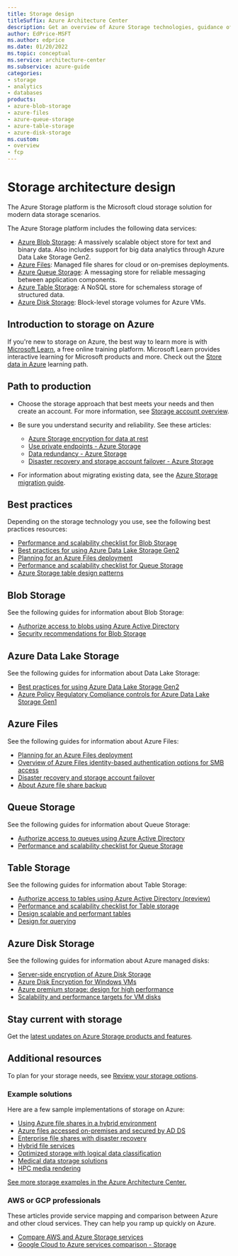 ```yaml
---
title: Storage design
titleSuffix: Azure Architecture Center
description: Get an overview of Azure Storage technologies, guidance offerings, solution ideas, and reference architectures.  
author: EdPrice-MSFT
ms.author: edprice 
ms.date: 01/20/2022
ms.topic: conceptual
ms.service: architecture-center
ms.subservice: azure-guide
categories:
- storage
- analytics
- databases
products:
- azure-blob-storage
- azure-files
- azure-queue-storage
- azure-table-storage
- azure-disk-storage
ms.custom: 
- overview
- fcp
--- 
```


# Storage architecture design

The Azure Storage platform is the Microsoft cloud storage solution for modern data storage scenarios.  

The Azure Storage platform includes the following data services:

- [Azure Blob Storage](https://azure.microsoft.com/services/storage/blobs): A massively scalable object store for text and binary data. Also includes support for big data analytics through Azure Data Lake Storage Gen2.
- [Azure Files](https://azure.microsoft.com/services/storage/files): Managed file shares for cloud or on-premises deployments.
- [Azure Queue Storage](https://azure.microsoft.com/services/storage/queues): A messaging store for reliable messaging between application components.
- [Azure Table Storage](https://azure.microsoft.com/services/storage/tables): A NoSQL store for schemaless storage of structured data.
- [Azure Disk Storage](https://azure.microsoft.com/services/storage/disks): Block-level storage volumes for Azure VMs.

## Introduction to storage on Azure
If you're new to storage on Azure, the best way to learn more is with [Microsoft Learn](/learn/?WT.mc_id=learnaka), a free online training platform. Microsoft Learn provides interactive learning for Microsoft products and more. Check out the 
[Store data in Azure](/learn/paths/store-data-in-azure) learning path. 

## Path to production
- Choose the storage approach that best meets your needs and then create an account. For more information, see [Storage account overview](/azure/storage/common/storage-account-overview?toc=https:%2f%2fdocs.microsoft.com/azure%2farchitecture%2ftoc.json&bc=https:%2f%2fdocs.microsoft.com/azure%2farchitecture%2fbread%2ftoc.json). 

- Be sure you understand security and reliability. See these articles: 
  - [Azure Storage encryption for data at rest](/azure/storage/common/storage-service-encryption?toc=https:%2f%2fdocs.microsoft.com/azure%2farchitecture%2ftoc.json&bc=https:%2f%2fdocs.microsoft.com/azure%2farchitecture%2fbread%2ftoc.json)
  - [Use private endpoints - Azure Storage](/azure/storage/common/storage-private-endpoints?toc=https:%2f%2fdocs.microsoft.com/azure%2farchitecture%2ftoc.json&bc=https:%2f%2fdocs.microsoft.com/azure%2farchitecture%2fbread%2ftoc.json)
  - [Data redundancy - Azure Storage](/azure/storage/common/storage-redundancy?toc=https:%2f%2fdocs.microsoft.com/azure%2farchitecture%2ftoc.json&bc=https:%2f%2fdocs.microsoft.com/azure%2farchitecture%2fbread%2ftoc.json) 
  - [Disaster recovery and storage account failover - Azure Storage](/azure/storage/common/storage-disaster-recovery-guidance?toc=https:%2f%2fdocs.microsoft.com/azure%2farchitecture%2ftoc.json&bc=https:%2f%2fdocs.microsoft.com/azure%2farchitecture%2fbread%2ftoc.json)

- For information about migrating existing data, see the [Azure Storage migration guide](/azure/storage/common/storage-migration-overview?toc=https:%2f%2fdocs.microsoft.com/azure%2farchitecture%2ftoc.json&bc=https:%2f%2fdocs.microsoft.com/azure%2farchitecture%2fbread%2ftoc.json). 

## Best practices
Depending on the storage technology you use, see the following best practices resources:
- [Performance and scalability checklist for Blob Storage](/azure/storage/blobs/storage-performance-checklist?toc=https:%2f%2fdocs.microsoft.com/azure%2farchitecture%2ftoc.json&bc=https:%2f%2fdocs.microsoft.com/azure%2farchitecture%2fbread%2ftoc.json) 
- [Best practices for using Azure Data Lake Storage Gen2](/azure/storage/blobs/data-lake-storage-best-practices?toc=https:%2f%2fdocs.microsoft.com/azure%2farchitecture%2ftoc.json&bc=https:%2f%2fdocs.microsoft.com/azure%2farchitecture%2fbread%2ftoc.json) 
- [Planning for an Azure Files deployment](/azure/storage/files/storage-files-planning?toc=https:%2f%2fdocs.microsoft.com/azure%2farchitecture%2ftoc.json&bc=https:%2f%2fdocs.microsoft.com/azure%2farchitecture%2fbread%2ftoc.json)
- [Performance and scalability checklist for Queue Storage](/azure/storage/queues/storage-performance-checklist?toc=https:%2f%2fdocs.microsoft.com/azure%2farchitecture%2ftoc.json&bc=https:%2f%2fdocs.microsoft.com/azure%2farchitecture%2fbread%2ftoc.json)  
- [Azure Storage table design patterns](/azure/storage/tables/table-storage-design-patterns?toc=https:%2f%2fdocs.microsoft.com/azure%2farchitecture%2ftoc.json&bc=https:%2f%2fdocs.microsoft.com/azure%2farchitecture%2fbread%2ftoc.json) 

## Blob Storage
See the following guides for information about Blob Storage:
- [Authorize access to blobs using Azure Active Directory](/azure/storage/blobs/authorize-access-azure-active-directory)
- [Security recommendations for Blob Storage](/azure/storage/blobs/security-recommendations)

## Azure Data Lake Storage
See the following guides for information about Data Lake Storage:
- [Best practices for using Azure Data Lake Storage Gen2](/azure/storage/blobs/data-lake-storage-best-practices?toc=https%3A%2F%2Freview.docs.microsoft.com/azure%2Farchitecture%2Ftoc.json&bc=https%3A%2F%2Freview.docs.microsoft.com/azure%2Farchitecture%2Fbread%2Ftoc.json)
- [Azure Policy Regulatory Compliance controls for Azure Data Lake Storage Gen1](/azure/data-lake-store/security-controls-policy?toc=https%3A%2F%2Freview.docs.microsoft.com/azure%2Farchitecture%2Ftoc.json&bc=https%3A%2F%2Freview.docs.microsoft.com/azure%2Farchitecture%2Fbread%2Ftoc.json)

## Azure Files
See the following guides for information about Azure Files: 
- [Planning for an Azure Files deployment](/azure/storage/files/storage-files-planning?toc=https%3A%2F%2Freview.docs.microsoft.com/azure%2Farchitecture%2Ftoc.json&bc=https%3A%2F%2Freview.docs.microsoft.com/azure%2Farchitecture%2Fbread%2Ftoc.json)
- [Overview of Azure Files identity-based authentication options for SMB access](/azure/storage/files/storage-files-active-directory-overview?toc=https%3A%2F%2Freview.docs.microsoft.com/azure%2Farchitecture%2Ftoc.json&bc=https%3A%2F%2Freview.docs.microsoft.com/azure%2Farchitecture%2Fbread%2Ftoc.json)
- [Disaster recovery and storage account failover](/azure/storage/common/storage-disaster-recovery-guidance?toc=https%3A%2F%2Freview.docs.microsoft.com/azure%2Farchitecture%2Ftoc.json&bc=https%3A%2F%2Freview.docs.microsoft.com/azure%2Farchitecture%2Fbread%2Ftoc.json)
- [About Azure file share backup](/azure/backup/azure-file-share-backup-overview?toc=https%3A%2F%2Freview.docs.microsoft.com/azure%2Farchitecture%2Ftoc.json&bc=https%3A%2F%2Freview.docs.microsoft.com/azure%2Farchitecture%2Fbread%2Ftoc.json)

## Queue Storage
See the following guides for information about Queue Storage: 
- [Authorize access to queues using Azure Active Directory](/azure/storage/queues/authorize-access-azure-active-directory?toc=https%3A%2F%2Freview.docs.microsoft.com/azure%2Farchitecture%2Ftoc.json&bc=https%3A%2F%2Freview.docs.microsoft.com/azure%2Farchitecture%2Fbread%2Ftoc.json)
- [Performance and scalability checklist for Queue Storage](/azure/storage/queues/storage-performance-checklist?toc=https%3A%2F%2Freview.docs.microsoft.com/azure%2Farchitecture%2Ftoc.json&bc=https%3A%2F%2Freview.docs.microsoft.com/azure%2Farchitecture%2Fbread%2Ftoc.json)

## Table Storage
See the following guides for information about Table Storage:
- [Authorize access to tables using Azure Active Directory (preview)](/azure/storage/tables/authorize-access-azure-active-directory?toc=https%3A%2F%2Freview.docs.microsoft.com/azure%2Farchitecture%2Ftoc.json&bc=https%3A%2F%2Freview.docs.microsoft.com/azure%2Farchitecture%2Fbread%2Ftoc.json)
- [Performance and scalability checklist for Table storage](/azure/storage/tables/storage-performance-checklist?toc=https%3A%2F%2Freview.docs.microsoft.com/azure%2Farchitecture%2Ftoc.json&bc=https%3A%2F%2Freview.docs.microsoft.com/azure%2Farchitecture%2Fbread%2Ftoc.json)
- [Design scalable and performant tables](/azure/storage/tables/table-storage-design?toc=https%3A%2F%2Freview.docs.microsoft.com/azure%2Farchitecture%2Ftoc.json&bc=https%3A%2F%2Freview.docs.microsoft.com/azure%2Farchitecture%2Fbread%2Ftoc.json)
- [Design for querying](/azure/storage/tables/table-storage-design-for-query?toc=https%3A%2F%2Freview.docs.microsoft.com/azure%2Farchitecture%2Ftoc.json&bc=https%3A%2F%2Freview.docs.microsoft.com/azure%2Farchitecture%2Fbread%2Ftoc.json)

## Azure Disk Storage
See the following guides for information about Azure managed disks:
- [Server-side encryption of Azure Disk Storage](/azure/virtual-machines/disk-encryption?toc=https%3A%2F%2Freview.docs.microsoft.com/azure%2Farchitecture%2Ftoc.json&bc=https%3A%2F%2Freview.docs.microsoft.com/azure%2Farchitecture%2Fbread%2Ftoc.json)
- [Azure Disk Encryption for Windows VMs](/azure/virtual-machines/windows/disk-encryption-overview?toc=https%3A%2F%2Freview.docs.microsoft.com/azure%2Farchitecture%2Ftoc.json&bc=https%3A%2F%2Freview.docs.microsoft.com/azure%2Farchitecture%2Fbread%2Ftoc.json)
- [Azure premium storage: design for high performance](/azure/virtual-machines/premium-storage-performance?toc=https%3A%2F%2Freview.docs.microsoft.com/azure%2Farchitecture%2Ftoc.json&bc=https%3A%2F%2Freview.docs.microsoft.com/azure%2Farchitecture%2Fbread%2Ftoc.json)
- [Scalability and performance targets for VM disks](/azure/virtual-machines/disks-scalability-targets?toc=https%3A%2F%2Freview.docs.microsoft.com/azure%2Farchitecture%2Ftoc.json&bc=https%3A%2F%2Freview.docs.microsoft.com/azure%2Farchitecture%2Fbread%2Ftoc.json)

## Stay current with storage 
Get the [latest updates on Azure Storage products and features](https://azure.microsoft.com/updates/?category=storage).

## Additional resources
To plan for your storage needs, see [Review your storage options](/azure/cloud-adoption-framework/ready/considerations/storage-options).

### Example solutions
Here are a few sample implementations of storage on Azure:
- [Using Azure file shares in a hybrid environment](/azure/architecture/hybrid/azure-file-share)
- [Azure files accessed on-premises and secured by AD DS](/azure/architecture/example-scenario/hybrid/azure-files-on-premises-authentication)
- [Enterprise file shares with disaster recovery](/azure/architecture/example-scenario/file-storage/enterprise-file-shares-disaster-recovery)
- [Hybrid file services](/azure/architecture/hybrid/hybrid-file-services)
- [Optimized storage with logical data classification](/azure/architecture/solution-ideas/articles/optimized-storage-logical-data-classification)
- [Medical data storage solutions](/azure/architecture/solution-ideas/articles/medical-data-storage)
- [HPC media rendering](/azure/architecture/solution-ideas/articles/azure-batch-rendering)

[See more storage examples in the Azure Architecture Center.](/azure/architecture/browse/?azure_categories=analytics%2Cstorage)

### AWS or GCP professionals

These articles provide service mapping and comparison between Azure and other cloud services. They can help you ramp up quickly on Azure.  
- [Compare AWS and Azure Storage services](/azure/architecture/aws-professional/storage)
- [Google Cloud to Azure services comparison - Storage](/azure/architecture/gcp-professional/services#storage)
